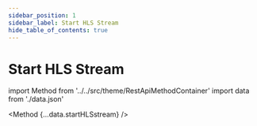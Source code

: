 ```yaml
---
sidebar_position: 1
sidebar_label: Start HLS Stream
hide_table_of_contents: true
---
```


# Start HLS Stream

import Method from '../../src/theme/RestApiMethodContainer'
import data from './data.json'

<Method
{...data.startHLSstream}
/>
